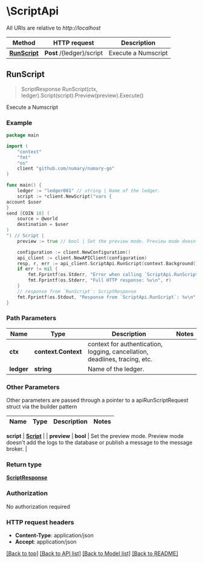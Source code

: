 # \ScriptApi

All URIs are relative to *http://localhost*

Method | HTTP request | Description
------------- | ------------- | -------------
[**RunScript**](ScriptApi.md#RunScript) | **Post** /{ledger}/script | Execute a Numscript



## RunScript

> ScriptResponse RunScript(ctx, ledger).Script(script).Preview(preview).Execute()

Execute a Numscript



### Example

```go
package main

import (
    "context"
    "fmt"
    "os"
    client "github.com/numary/numary-go"
)

func main() {
    ledger := "ledger001" // string | Name of the ledger.
    script := *client.NewScript("vars {
account $user
}
send [COIN 10] (
	source = @world
	destination = $user
)
") // Script | 
    preview := true // bool | Set the preview mode. Preview mode doesn't add the logs to the database or publish a message to the message broker. (optional)

    configuration := client.NewConfiguration()
    api_client := client.NewAPIClient(configuration)
    resp, r, err := api_client.ScriptApi.RunScript(context.Background(), ledger).Script(script).Preview(preview).Execute()
    if err != nil {
        fmt.Fprintf(os.Stderr, "Error when calling `ScriptApi.RunScript``: %v\n", err)
        fmt.Fprintf(os.Stderr, "Full HTTP response: %v\n", r)
    }
    // response from `RunScript`: ScriptResponse
    fmt.Fprintf(os.Stdout, "Response from `ScriptApi.RunScript`: %v\n", resp)
}
```

### Path Parameters


Name | Type | Description  | Notes
------------- | ------------- | ------------- | -------------
**ctx** | **context.Context** | context for authentication, logging, cancellation, deadlines, tracing, etc.
**ledger** | **string** | Name of the ledger. | 

### Other Parameters

Other parameters are passed through a pointer to a apiRunScriptRequest struct via the builder pattern


Name | Type | Description  | Notes
------------- | ------------- | ------------- | -------------

 **script** | [**Script**](Script.md) |  | 
 **preview** | **bool** | Set the preview mode. Preview mode doesn&#39;t add the logs to the database or publish a message to the message broker. | 

### Return type

[**ScriptResponse**](ScriptResponse.md)

### Authorization

No authorization required

### HTTP request headers

- **Content-Type**: application/json
- **Accept**: application/json

[[Back to top]](#) [[Back to API list]](../README.md#documentation-for-api-endpoints)
[[Back to Model list]](../README.md#documentation-for-models)
[[Back to README]](../README.md)

